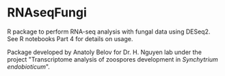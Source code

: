 # RNAseqFungi

R package to perform RNA-seq analysis with fungal data using DESeq2.  
See R notebooks Part 4 for details on usage. 

Package developed by Anatoly Belov for Dr. H. Nguyen lab under the project "Transcriptome analysis of zoospores development in *Synchytrium endobioticum*".

